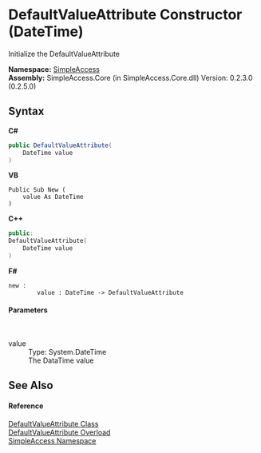 # DefaultValueAttribute Constructor (DateTime)
 

Initialize the DefaultValueAttribute

**Namespace:**&nbsp;<a href="N_SimpleAccess">SimpleAccess</a><br />**Assembly:**&nbsp;SimpleAccess.Core (in SimpleAccess.Core.dll) Version: 0.2.3.0 (0.2.5.0)

## Syntax

**C#**<br />
``` C#
public DefaultValueAttribute(
	DateTime value
)
```

**VB**<br />
``` VB
Public Sub New ( 
	value As DateTime
)
```

**C++**<br />
``` C++
public:
DefaultValueAttribute(
	DateTime value
)
```

**F#**<br />
``` F#
new : 
        value : DateTime -> DefaultValueAttribute
```


#### Parameters
&nbsp;<dl><dt>value</dt><dd>Type: System.DateTime<br />The DataTime value</dd></dl>

## See Also


#### Reference
<a href="T_SimpleAccess_DefaultValueAttribute">DefaultValueAttribute Class</a><br /><a href="Overload_SimpleAccess_DefaultValueAttribute__ctor">DefaultValueAttribute Overload</a><br /><a href="N_SimpleAccess">SimpleAccess Namespace</a><br />